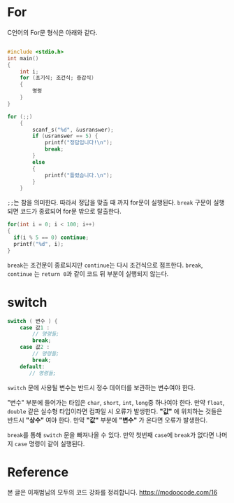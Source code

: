# For

C언어의 For문 형식은 아래와 같다.

```c

#include <stdio.h>
int main()
{
	int i;
	for (초기식; 조건식; 증감식)
	{
		명령
	}
}
```

```c
for (;;) 
	{
		scanf_s("%d", &usranswer);
		if (usranswer == 5) {
			printf("정답입니다!\n");
			break;
		}
		else
		{
			printf("틀렸습니다.\n");
		}
	}
```

`;;`는 참을 의미한다. 따라서 정답을 맞출 때 까지 for문이 실행된다.
`break` 구문이 실행되면 코드가 종료되어 for문 밖으로 탈출한다.

```c
for(int i = 0; i < 100; i++)
{
  if(i % 5 == 0) continue;
  printf("%d", i);
}
```

`break`는 조건문이 종료되지만 `continue`는 다시 조건식으로 점프한다.
`break`, `continue` 는 `return 0`과 같이 코드 뒤 부분이 실행되지 않는다.

# switch

```c
switch ( 변수 ) {
    case 값1 :
        // 명령들;
        break;
    case 값2 :
        // 명령들;
        break;
    default:
       // 명령들;
```

`switch` 문에 사용될 변수는 반드시 정수 데이터를 보관하는 변수여야 한다.

"변수" 부분에 들어가는 타입은 `char`, `short`, `int`, `long`중 하나여야 한다.
만약 `float`, `double` 같은 실수형 타입이라면 컴파일 시 오류가 발생한다.
**"값"** 에 위치하는 것들은 반드시 **"상수"** 여야 한다. 만약 **"값"** 부분에 **"변수"** 가 온다면 오류가 발생한다.

`break`를 통해 `switch` 문을 빠져나올 수 있다.
만약 첫번째 `case`에 `break`가 없다면 나머지 `case` 명령이 같이 실행된다.

# Reference

본 글은 이재범님의 모두의 코드 강좌를 정리합니다.
https://modoocode.com/16
